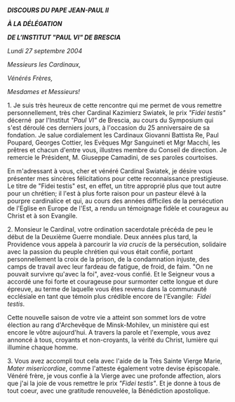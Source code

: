 ***DISCOURS DU PAPE JEAN-PAUL II***

***À LA DÉLÉGATION***

***DE L’INSTITUT "PAUL VI" DE BRESCIA***

*Lundi 27 septembre 2004*

*Messieurs les Cardinaux,*

*Vénérés Frères,*

*Mesdames et Messieurs!*

1. Je suis très heureux de cette rencontre qui me permet de vous remettre personnellement, très cher Cardinal Kazimierz Swiatek, le prix *"Fidei testis"* décerné  par l'Institut *"Paul VI"* de Brescia, au cours du Symposium qui s'est déroulé ces derniers jours, à l'occasion du 25 anniversaire de sa fondation. Je salue cordialement les Cardinaux Giovanni Battista Re, Paul Poupard, Georges Cottier, les Evêques Mgr Sanguineti et Mgr Macchi, les prêtres et chacun d'entre vous, illustres membre du Conseil de direction. Je remercie le Président, M. Giuseppe Camadini, de ses paroles courtoises.

En m'adressant à vous, cher et vénéré Cardinal Swiatek, je désire vous présenter mes sincères félicitations pour cette reconnaissance prestigieuse. Le titre de "Fidei testis" est, en effet, un titre approprié plus que tout autre pour un chrétien; il l'est à plus forte raison pour un pasteur élevé à la pourpre cardinalice et qui, au cours des années difficiles de la persécution de l'Eglise en Europe de l'Est, a rendu un témoignage fidèle et courageux au Christ et à son Evangile.

2. Monsieur le Cardinal, votre ordination sacerdotale précéda de peu le début de la Deuxième Guerre mondiale. Deux années plus tard, la Providence vous appela à parcourir la *via crucis* de la persécution, solidaire avec la passion du peuple chrétien qui vous était confié, portant personnellement la croix de la prison, de la condamnation injuste, des camps de travail avec leur fardeau de fatigue, de froid, de faim. "On ne pouvait survivre qu'avec la foi", avez-vous confié. Et le Seigneur vous a accordé une foi forte et courageuse pour surmonter cette longue et dure épreuve, au terme de laquelle vous êtes revenu dans la communauté ecclésiale en tant que témoin plus crédible encore de l'Evangile:  *Fidei testis*.

Cette nouvelle saison de votre vie a atteint son sommet lors de votre élection au rang d'Archevêque de Minsk-Mohilev, un ministère qui est encore le vôtre aujourd'hui. A travers la parole et l'exemple, vous avez annoncé à tous, croyants et non-croyants, la vérité du Christ, lumière qui illumine chaque homme.

3. Vous avez accompli tout cela avec l'aide de la Très Sainte Vierge Marie, *Mater misericordiae*, comme l'atteste également votre devise épiscopale. Vénéré frère, je vous confie à la Vierge avec une profonde affection, alors que j'ai la joie de vous remettre le prix *"Fidei testis"*. Et je donne à tous de tout coeur, avec une gratitude renouvelée, la Bénédiction apostolique.